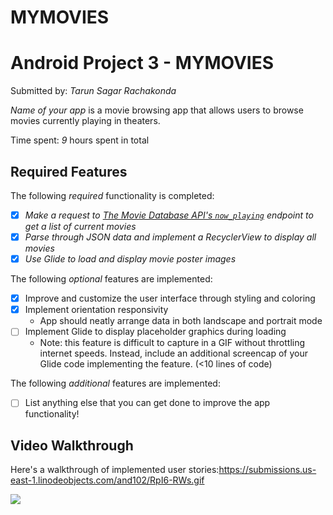 # MYMOVIES
# Android Project 3 - MYMOVIES

Submitted by: *Tarun Sagar Rachakonda*

*Name of your app* is a movie browsing app that allows users to browse movies currently playing in theaters.

Time spent: *9* hours spent in total

## Required Features

The following *required* functionality is completed:

- [x] *Make a request to [The Movie Database API's `now_playing`](https://developers.themoviedb.org/3/movies/get-now-playing) endpoint to get a list of current movies*
- [x] *Parse through JSON data and implement a RecyclerView to display all movies*
- [x] *Use Glide to load and display movie poster images*

The following *optional* features are implemented:

- [x] Improve and customize the user interface through styling and coloring
- [x] Implement orientation responsivity
  - App should neatly arrange data in both landscape and portrait mode
- [ ] Implement Glide to display placeholder graphics during loading
  - Note: this feature is difficult to capture in a GIF without throttling internet speeds.  Instead, include an additional screencap of your Glide code implementing the feature.  (<10 lines of code)

The following *additional* features are implemented:

- [ ] List anything else that you can get done to improve the app functionality!

## Video Walkthrough

Here's a walkthrough of implemented user stories:https://submissions.us-east-1.linodeobjects.com/and102/RpI6-RWs.gif

<img src='https://submissions.us-east-1.linodeobjects.com/and102/RpI6-RWs.gif' />
